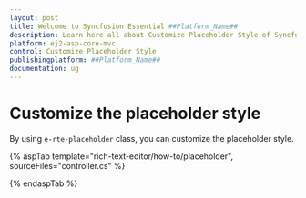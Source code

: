 ```yaml
---
layout: post
title: Welcome to Syncfusion Essential ##Platform_Name##
description: Learn here all about Customize Placeholder Style of Syncfusion Essential ##Platform_Name## widgets based on HTML5 and jQuery.
platform: ej2-asp-core-mvc
control: Customize Placeholder Style
publishingplatform: ##Platform_Name##
documentation: ug
---
```



# Customize the placeholder style

By using `e-rte-placeholder` class, you can customize the placeholder style.

{% aspTab template="rich-text-editor/how-to/placeholder", sourceFiles="controller.cs" %}

{% endaspTab %}